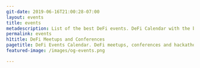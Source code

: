 ```yaml
---
git-date: 2019-06-16T21:00:28-07:00
layout: events
title: events
metadescription: List of the best DeFi events. DeFi Calendar with the best meetups, conferences, and hackathons around the world.
permalink: events
h1title: DeFi Meetups and Conferences
pagetitle: DeFi Events Calendar. DeFi meetups, conferences and hackathons
featured-image: /images/og-events.png

---
```

